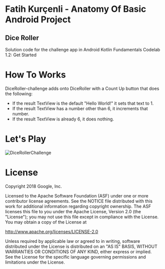 # Fatih Kurçenli - Anatomy Of Basic Android Project

## Dice Roller

Solution code for the challenge app in Android Kotlin Fundamentals Codelab 1.2: Get Started

# How To Works

DiceRoller-challenge adds onto DiceRoller with a Count Up button that does the following:

- If the result TextView is the default "Hello World!" it sets that text to 1.
- If the result TextView has a number other than 6, it increments that number.
- If the result TextView is already 6, it does nothing.


# Let's Play 


![DiceRollerChallenge](https://user-images.githubusercontent.com/34714108/90815085-c9b25900-e332-11ea-9865-b88b2e0a2c06.gif)


# License

Copyright 2018 Google, Inc.

Licensed to the Apache Software Foundation (ASF) under one or more contributor license agreements. See the NOTICE file distributed with this work for additional information regarding copyright ownership. The ASF licenses this file to you under the Apache License, Version 2.0 (the "License"); you may not use this file except in compliance with the License. You may obtain a copy of the License at

http://www.apache.org/licenses/LICENSE-2.0

Unless required by applicable law or agreed to in writing, software distributed under the License is distributed on an "AS IS" BASIS, WITHOUT WARRANTIES OR CONDITIONS OF ANY KIND, either express or implied. See the License for the specific language governing permissions and limitations under the License.